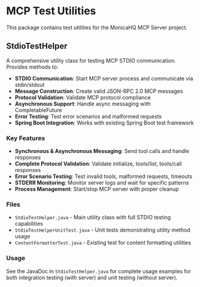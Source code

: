 # MCP Test Utilities

This package contains test utilities for the MonicaHQ MCP Server project.

## StdioTestHelper

A comprehensive utility class for testing MCP STDIO communication. Provides methods to:

- **STDIO Communication**: Start MCP server process and communicate via stdin/stdout
- **Message Construction**: Create valid JSON-RPC 2.0 MCP messages
- **Protocol Validation**: Validate MCP protocol compliance
- **Asynchronous Support**: Handle async messaging with CompletableFuture
- **Error Testing**: Test error scenarios and malformed requests
- **Spring Boot Integration**: Works with existing Spring Boot test framework

### Key Features

- **Synchronous & Asynchronous Messaging**: Send tool calls and handle responses
- **Complete Protocol Validation**: Validate initialize, tools/list, tools/call responses
- **Error Scenario Testing**: Test invalid tools, malformed requests, timeouts
- **STDERR Monitoring**: Monitor server logs and wait for specific patterns
- **Process Management**: Start/stop MCP server with proper cleanup

### Files

- `StdioTestHelper.java` - Main utility class with full STDIO testing capabilities
- `StdioTestHelperUnitTest.java` - Unit tests demonstrating utility method usage
- `ContentFormatterTest.java` - Existing test for content formatting utilities

### Usage

See the JavaDoc in `StdioTestHelper.java` for complete usage examples for both integration testing (with server) and unit testing (without server).